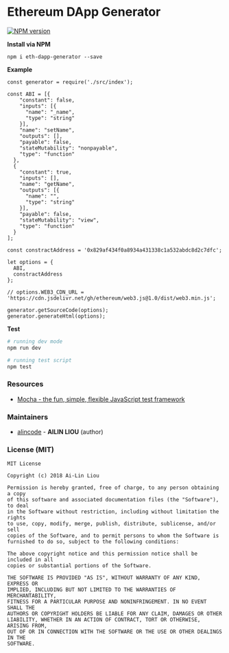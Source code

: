 # Ethereum DApp Generator

[![NPM version][npm-image]][npm-url] 

**Install via NPM**

```
npm i eth-dapp-generator --save
```

**Example**

```
const generator = require('./src/index');

const ABI = [{
    "constant": false,
    "inputs": [{
      "name": "_name",
      "type": "string"
    }],
    "name": "setName",
    "outputs": [],
    "payable": false,
    "stateMutability": "nonpayable",
    "type": "function"
  },
  {
    "constant": true,
    "inputs": [],
    "name": "getName",
    "outputs": [{
      "name": "",
      "type": "string"
    }],
    "payable": false,
    "stateMutability": "view",
    "type": "function"
  }
];

const constractAddress = '0x829af434f0a8934a431338c1a532abdc8d2c7dfc';

let options = {
  ABI,
  constractAddress
};

// options.WEB3_CDN_URL = 'https://cdn.jsdelivr.net/gh/ethereum/web3.js@1.0/dist/web3.min.js';

generator.getSourceCode(options);
generator.generateHtml(options);
```

**Test**

```sh
# running dev mode
npm run dev

# running test script
npm test
```

### Resources

* [Mocha - the fun, simple, flexible JavaScript test framework](https://mochajs.org/)

### Maintainers

- [alincode](https://github.com/alincode) - **AILIN LIOU** (author)

### License (MIT)

```
MIT License

Copyright (c) 2018 Ai-Lin Liou

Permission is hereby granted, free of charge, to any person obtaining a copy
of this software and associated documentation files (the "Software"), to deal
in the Software without restriction, including without limitation the rights
to use, copy, modify, merge, publish, distribute, sublicense, and/or sell
copies of the Software, and to permit persons to whom the Software is
furnished to do so, subject to the following conditions:

The above copyright notice and this permission notice shall be included in all
copies or substantial portions of the Software.

THE SOFTWARE IS PROVIDED "AS IS", WITHOUT WARRANTY OF ANY KIND, EXPRESS OR
IMPLIED, INCLUDING BUT NOT LIMITED TO THE WARRANTIES OF MERCHANTABILITY,
FITNESS FOR A PARTICULAR PURPOSE AND NONINFRINGEMENT. IN NO EVENT SHALL THE
AUTHORS OR COPYRIGHT HOLDERS BE LIABLE FOR ANY CLAIM, DAMAGES OR OTHER
LIABILITY, WHETHER IN AN ACTION OF CONTRACT, TORT OR OTHERWISE, ARISING FROM,
OUT OF OR IN CONNECTION WITH THE SOFTWARE OR THE USE OR OTHER DEALINGS IN THE
SOFTWARE.
```

[npm-url]: https://npmjs.org/package/eth-dapp-generator
[npm-image]: http://img.shields.io/npm/v/eth-dapp-generator.svg